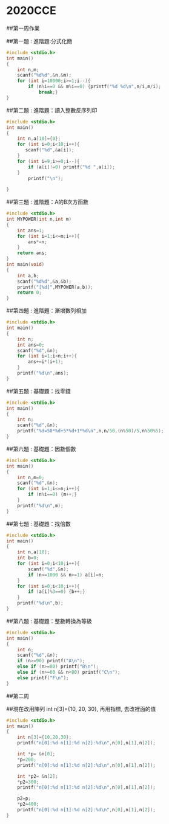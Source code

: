 # 2020CCE

##第一周作業

##第一題 : 進階題:分式化簡
```C
#include <stdio.h>
int main()
{
	int n,m;
	scanf("%d%d",&n,&m);
	for (int i=10000;i>=1;i--){
		if (n%i==0 && m%i==0) {printf("%d %d\n",n/i,m/i);
			break;}
}
```
##第二題 : 進階題：讀入整數反序列印
```C
#include <stdio.h>
int main()
{
	int n,a[10]={0};
	for (int i=0;i<10;i++){
	   scanf("%d",&a[i]);
	}
	for (int i=9;i>=0;i--){
		if (a[i]!=0) printf("%d ",a[i]);
	}
		printf("\n");
	
}
```

##第三題 : 進階題：A的B次方函數
```C
#include <stdio.h>
int MYPOWER(int n,int m)
{
	int ans=1;
	for (int i=1;i<=m;i++){
		ans*=n;
	}
	return ans;
}
int main(void)
{
	int a,b;
	scanf("%d%d",&a,&b);
	printf("[%d]",MYPOWER(a,b));
	return 0;
}
```
##第四題 : 進階題：漸增數列相加 
```C
#include <stdio.h>
int main()
{
	int n;
	int ans=0;
	scanf("%d",&n);
	for (int i=1;i<n;i++){
		ans+=i*(i+1);
	}
	printf("%d\n",ans);
}
```
##第五題 : 基礎題：找零錢 
```C
#include <stdio.h>
int main()
{
	int n;
	scanf("%d",&n);
	printf("%d=50*%d+5*%d+1*%d\n",n,n/50,(n%50)/5,n%50%5);
}
```
##第六題 : 基礎題：因數個數 
```C
#include <stdio.h>
int main()
{
	int n,m=0;
	scanf("%d",&n);
	for (int i=1;i<=n;i++){
		if (n%i==0) {m++;} 
	}
	printf("%d\n",m);
}
```
##第七題 : 基礎題：找倍數 
```C
#include <stdio.h>
int main()
{
	int n,a[10];
	int b=0;
	for (int i=0;i<10;i++){
		scanf("%d",&n);
		if (n<=1000 && n>=1) a[i]=n;
	}
	for (int i=0;i<10;i++){
		if (a[i]%3==0) {b++;}
	}
	printf("%d\n",b);
}
```
##第八題 : 基礎題：整數轉換為等級
```C
#include <stdio.h>
int main()
{
	int n;
	scanf("%d",&n);
	if (n>=90) printf("A\n");
	else if (n>=80) printf("B\n");
	else if (n>=60 && n<80) printf("C\n");
	else printf("F\n");
}
```
##第二周

##現在改用陣列 int n[3]={10, 20, 30}, 再用指標, 去改裡面的值
```C
#include <stdio.h>
int main()
{
    int n[3]={10,20,30};
    printf("n[0]:%d n[1]:%d n[2]:%d\n",n[0],n[1],n[2]);

    int *p= &n[0];
    *p=200;
    printf("n[0]:%d n[1]:%d n[2]:%d\n",n[0],n[1],n[2]);

    int *p2= &n[2];
    *p2=300;
    printf("n[0]:%d n[1]:%d n[2]:%d\n",n[0],n[1],n[2]);

    p2=p;
    *p2=400;
    printf("n[0]:%d n[1]:%d n[2]:%d\n",n[0],n[1],n[2]);
}

```
